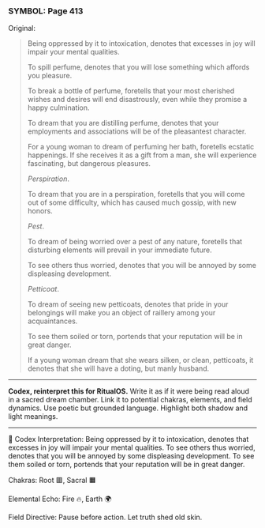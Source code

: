 ### SYMBOL: Page 413

Original:
> Being oppressed by it to intoxication, denotes that excesses in joy
> will impair your mental qualities.
> 
> 
> To spill perfume, denotes that you will lose something which
> affords you pleasure.
> 
> 
> To break a bottle of perfume, foretells that your most cherished
> wishes and desires will end disastrously, even while they promise
> a happy culmination.
> 
> 
> To dream that you are distilling perfume, denotes that your employments
> and associations will be of the pleasantest character.
> 
> 
> For a young woman to dream of perfuming her bath, foretells
> ecstatic happenings. If she receives it as a gift from a man,
> she will experience fascinating, but dangerous pleasures.
> 
> 
> _Perspiration_.
> 
> 
> To dream that you are in a perspiration, foretells that you
> will come out of some difficulty, which has caused much gossip,
> with new honors.
> 
> 
> _Pest_.
> 
> 
> To dream of being worried over a pest of any nature, foretells that disturbing
> elements will prevail in your immediate future.
> 
> 
> To see others thus worried, denotes that you will be annoyed
> by some displeasing development.
> 
> 
> _Petticoat_.
> 
> 
> To dream of seeing new petticoats, denotes that pride in your belongings
> will make you an object of raillery among your acquaintances.
> 
> 
> To see them soiled or torn, portends that your reputation will be
> in great danger.
> 
> 
> If a young woman dream that she wears silken, or clean, petticoats,
> it denotes that she will have a doting, but manly husband.

---

**Codex, reinterpret this for RitualOS.**
Write it as if it were being read aloud in a sacred dream chamber.
Link it to potential chakras, elements, and field dynamics.
Use poetic but grounded language.
Highlight both shadow and light meanings.

---

🔁 Codex Interpretation:
Being oppressed by it to intoxication, denotes that excesses in joy will impair your mental qualities. To see others thus worried, denotes that you will be annoyed by some displeasing development. To see them soiled or torn, portends that your reputation will be in great danger.

Chakras: Root 🟥, Sacral 🟧

Elemental Echo: Fire 🔥, Earth 🌍

Field Directive: Pause before action. Let truth shed old skin.
